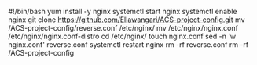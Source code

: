 #!/bin/bash
yum install -y nginx
systemctl start nginx
systemctl enable nginx
git clone https://github.com/Ellawangari/ACS-project-config.git
mv /ACS-project-config/reverse.conf /etc/nginx/
mv /etc/nginx/nginx.conf /etc/nginx/nginx.conf-distro
cd /etc/nginx/
touch nginx.conf
sed -n 'w nginx.conf' reverse.conf
systemctl restart nginx
rm -rf reverse.conf
rm -rf /ACS-project-config



